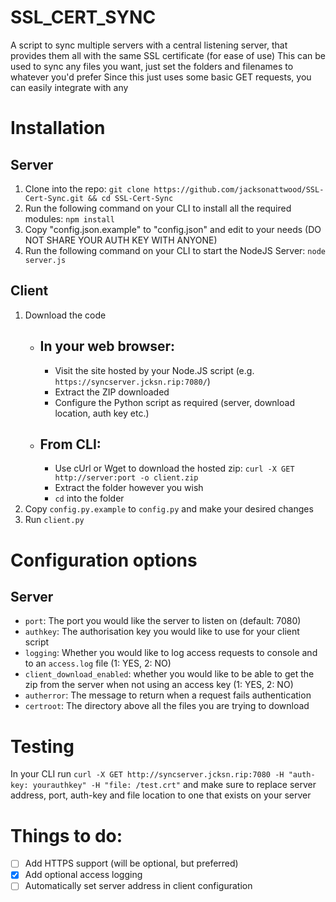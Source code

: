 # SSL_CERT_SYNC
 A script to sync multiple servers with a central listening server, that provides them all with the same SSL certificate (for ease of use)
 This can be used to sync any files you want, just set the folders and filenames to whatever you'd prefer
 Since this just uses some basic GET requests, you can easily integrate with any 

# Installation

## Server
1. Clone into the repo: `git clone https://github.com/jacksonattwood/SSL-Cert-Sync.git && cd SSL-Cert-Sync`
2. Run the following command on your CLI to install all the required modules: `npm install`
3. Copy "config.json.example" to "config.json" and edit to your needs (DO NOT SHARE YOUR AUTH KEY WITH ANYONE)
4. Run the following command on your CLI to start the NodeJS Server: `node server.js`

## Client
1. Download the code
    - ## In your web browser: 
        - Visit the site hosted by your Node.JS script (e.g. `https://syncserver.jcksn.rip:7080/`)
        - Extract the ZIP downloaded
        - Configure the Python script as required (server, download location, auth key etc.)
    - ## From CLI:
        - Use cUrl or Wget to download the hosted zip: `curl -X GET http://server:port -o client.zip`
        - Extract the folder however you wish
        - `cd` into the folder
2. Copy `config.py.example` to `config.py` and make your desired changes
3. Run `client.py`

# Configuration options
## Server
- `port`: The port you would like the server to listen on (default: 7080)
- `authkey`: The authorisation key you would like to use for your client script
- `logging`: Whether you would like to log access requests to console and to an `access.log` file (1: YES, 2: NO)
- `client_download_enabled`: whether you would like to be able to get the zip from the server when not using an access key (1: YES, 2: NO)
- `autherror`: The message to return when a request fails authentication
- `certroot`: The directory above all the files  you are trying to download

# Testing
In your CLI run `curl -X GET http://syncserver.jcksn.rip:7080 -H "auth-key: yourauthkey" -H "file: /test.crt"` and make sure to replace server address, port, auth-key and file location to one that exists on your server

# Things to do:
- [ ] Add HTTPS support (will be optional, but preferred)
- [x] Add optional access logging
- [ ] Automatically set server address in client configuration